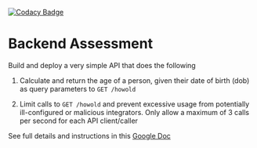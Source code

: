 [![Codacy Badge](https://app.codacy.com/project/badge/Grade/90e1261bd7814c16a2f818e850856d6b)](https://www.codacy.com/gh/sanisadeiq/talentql/dashboard?utm_source=github.com&utm_medium=referral&utm_content=sanisadeiq/talentql&utm_campaign=Badge_Grade)

# Backend Assessment

Build and deploy a very simple API that does the following

1.  Calculate and return the age of a person, given their date of birth (dob) as query parameters to `GET /howold`

2.  Limit calls to `GET /howold` and prevent excessive usage from potentially ill-configured or malicious integrators. Only allow a maximum of 3 calls per second for each API client/caller

See full details and instructions in this [Google Doc](https://docs.google.com/document/d/1ma5vKz0j34gwI9WYrZddMM1ENlQddGOVFJ5qdSq2QlQ)
